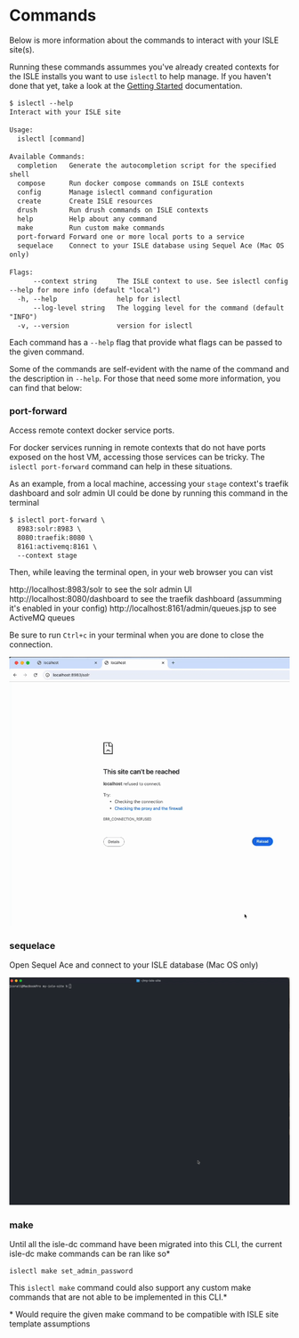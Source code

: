 # Commands

Below is more information about the commands to interact with your ISLE site(s).

Running these commands assummes you've already created contexts for the ISLE installs you want to use `islectl` to help manage. If you haven't done that yet, take a look at the [Getting Started](./install/) documentation.

```
$ islectl --help
Interact with your ISLE site

Usage:
  islectl [command]

Available Commands:
  completion   Generate the autocompletion script for the specified shell
  compose      Run docker compose commands on ISLE contexts
  config       Manage islectl command configuration
  create       Create ISLE resources
  drush        Run drush commands on ISLE contexts
  help         Help about any command
  make         Run custom make commands
  port-forward Forward one or more local ports to a service
  sequelace    Connect to your ISLE database using Sequel Ace (Mac OS only)

Flags:
      --context string     The ISLE context to use. See islectl config --help for more info (default "local")
  -h, --help               help for islectl
      --log-level string   The logging level for the command (default "INFO")
  -v, --version            version for islectl
```

Each command has a `--help` flag that provide what flags can be passed to the given command.

Some of the commands are self-evident with the name of the command and the description in `--help`. For those that need some more information, you can find that below:

### port-forward

Access remote context docker service ports.

For docker services running in remote contexts that do not have ports exposed on the host VM, accessing those services can be tricky. The `islectl port-forward` command can help in these situations.

As an example, from a local machine, accessing your `stage` context's traefik dashboard and solr admin UI could be done by running this command in the terminal

```
$ islectl port-forward \
  8983:solr:8983 \
  8080:traefik:8080 \
  8161:activemq:8161 \
  --context stage
```

Then, while leaving the terminal open, in your web browser you can vist

http://localhost:8983/solr to see the solr admin UI
http://localhost:8080/dashboard to see the traefik dashboard (assumming it's enabled in your config)
http://localhost:8161/admin/queues.jsp to see ActiveMQ queues

Be sure to run `Ctrl+c` in your terminal when you are done to close the connection.

![port-forward command screencast](./assets/img/port-forward.gif)

### sequelace

Open Sequel Ace and connect to your ISLE database (Mac OS only)

![sequelace command screencast](./assets/img/sequelace.gif)


### make

Until all the isle-dc command have been migrated into this CLI, the current isle-dc make commands can be ran like so*

```
islectl make set_admin_password
```

This `islectl make` command could also support any custom make commands that are not able to be implemented in this CLI.*

\* Would require the given make command to be compatible with ISLE site template assumptions
